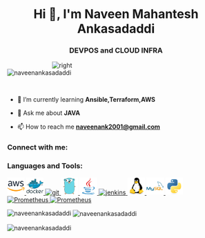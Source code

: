 


<h1 align="center">Hi 👋, I'm Naveen Mahantesh Ankasadaddi</h1>
<h3 align="center">DEVPOS and CLOUD INFRA</h3>

<img align="right" alt="right" width="400" src="https://img.freepik.com/free-photo/rpa-concept-with-blurry-hand-touching-screen_23-2149311914.jpg?w=900&t=st=1692774006~exp=1692774606~hmac=6577dcb3bc3276f99b2847fc736047f877cea4cbb8242daae3203c76e550c960">

<p align="left"> <img src="https://komarev.com/ghpvc/?username=naveenankasadaddi&label=Profile%20views&color=0e75b6&style=flat" alt="naveenankasadaddi" /> </p>

<p align="left"> <a href="https://twitter.com/" target="blank"><img src="https://img.shields.io/twitter/follow/?logo=twitter&style=for-the-badge" alt="" /></a> </p>

- 🌱 I’m currently learning **Ansible,Terraform,AWS**

- 💬 Ask me about **JAVA**

- 📫 How to reach me **naveenank2001@gmail.com**

<h3 align="left">Connect with me:</h3>
<p align="left">
</p>

<h3 align="left">Languages and Tools:</h3>
<p align="left"> <a href="https://aws.amazon.com" target="_blank" rel="noreferrer"> <img src="https://raw.githubusercontent.com/devicons/devicon/master/icons/amazonwebservices/amazonwebservices-original-wordmark.svg" alt="aws" width="40" height="40"/> </a> <a href="https://www.docker.com/" target="_blank" rel="noreferrer"> <img src="https://raw.githubusercontent.com/devicons/devicon/master/icons/docker/docker-original-wordmark.svg" alt="docker" width="40" height="40"/> </a> <a href="https://git-scm.com/" target="_blank" rel="noreferrer"> <img src="https://www.vectorlogo.zone/logos/git-scm/git-scm-icon.svg" alt="git" width="40" height="40"/> </a> <a href="https://golang.org" target="_blank" rel="noreferrer"> <img src="https://raw.githubusercontent.com/devicons/devicon/master/icons/go/go-original.svg" alt="go" width="40" height="40"/> </a> <a href="https://www.java.com" target="_blank" rel="noreferrer"> <img src="https://raw.githubusercontent.com/devicons/devicon/master/icons/java/java-original.svg" alt="java" width="40" height="40"/> </a> <a href="https://www.jenkins.io" target="_blank" rel="noreferrer"> <img src="https://www.vectorlogo.zone/logos/jenkins/jenkins-icon.svg" alt="jenkins" width="40" height="40"/> </a> <a href="https://kubernetes.io" target="_blank" rel="noreferrer"> <img src="https://raw.githubusercontent.com/devicons/devicon/master/icons/linux/linux-original.svg" alt="linux" width="40" height="40"/> </a> <a href="https://www.mysql.com/" target="_blank" rel="noreferrer"> <img src="https://raw.githubusercontent.com/devicons/devicon/master/icons/mysql/mysql-original-wordmark.svg" alt="mysql" width="40" height="40"/> </a> <a href="https://www.python.org" target="_blank" rel="noreferrer"> <img src="https://raw.githubusercontent.com/devicons/devicon/master/icons/python/python-original.svg" alt="python" width="40" height="40"/> <img src="https://upload.wikimedia.org/wikipedia/commons/3/38/Prometheus_software_logo.svg" alt="Prometheus" width="40" height="40"/> <img src="https://d112y698adiu2z.cloudfront.net/photos/production/software_photos/001/214/134/datas/original.png" alt="Prometheus" width="40" height="40"/> </a> </p>


<p><img align="left" src="https://github-readme-stats.vercel.app/api/top-langs?username=naveenankasadaddi&show_icons=true&locale=en&layout=compact" alt="naveenankasadaddi" /></p>

<p>&nbsp;<img align="center" src="https://github-readme-stats.vercel.app/api?username=naveenankasadaddi&show_icons=true&locale=en" alt="naveenankasadaddi" /></p>

<p><img align="center" src="https://github-readme-streak-stats.herokuapp.com/?user=naveenankasadaddi&" alt="naveenankasadaddi" /></p>
